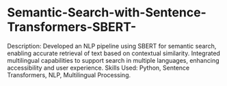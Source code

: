 # Semantic-Search-with-Sentence-Transformers-SBERT-
Description: Developed an NLP pipeline using SBERT for semantic search, enabling accurate retrieval of text based on contextual similarity. Integrated multilingual capabilities to support search in multiple languages, enhancing accessibility and user experience. Skills Used: Python, Sentence Transformers, NLP, Multilingual Processing.
